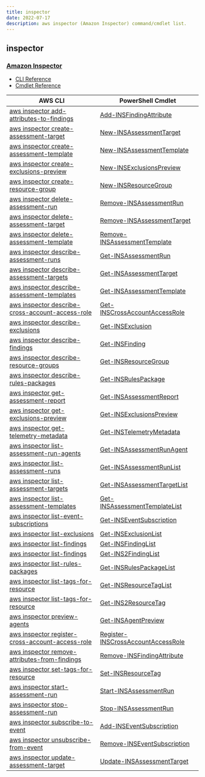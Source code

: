 ```yaml
---
title: inspector
date: 2022-07-17
description: aws inspector (Amazon Inspector) command/cmdlet list.
---
```


## inspector

### [Amazon Inspector](https://aws.amazon.com/inspector/)

* [CLI Reference](https://docs.aws.amazon.com/cli/latest/reference/inspector/index.html)
* [Cmdlet Reference](https://docs.aws.amazon.com/powershell/latest/reference/items/Amazon_Inspector_cmdlets.html)

|AWS CLI|PowerShell Cmdlet|
|----|----|
|[aws inspector add-attributes-to-findings](https://docs.aws.amazon.com/cli/latest/reference/inspector/add-attributes-to-findings.html)|[Add-INSFindingAttribute](https://docs.aws.amazon.com/powershell/latest/reference/items/Add-INSFindingAttribute.html)|
|[aws inspector create-assessment-target](https://docs.aws.amazon.com/cli/latest/reference/inspector/create-assessment-target.html)|[New-INSAssessmentTarget](https://docs.aws.amazon.com/powershell/latest/reference/items/New-INSAssessmentTarget.html)|
|[aws inspector create-assessment-template](https://docs.aws.amazon.com/cli/latest/reference/inspector/create-assessment-template.html)|[New-INSAssessmentTemplate](https://docs.aws.amazon.com/powershell/latest/reference/items/New-INSAssessmentTemplate.html)|
|[aws inspector create-exclusions-preview](https://docs.aws.amazon.com/cli/latest/reference/inspector/create-exclusions-preview.html)|[New-INSExclusionsPreview](https://docs.aws.amazon.com/powershell/latest/reference/items/New-INSExclusionsPreview.html)|
|[aws inspector create-resource-group](https://docs.aws.amazon.com/cli/latest/reference/inspector/create-resource-group.html)|[New-INSResourceGroup](https://docs.aws.amazon.com/powershell/latest/reference/items/New-INSResourceGroup.html)|
|[aws inspector delete-assessment-run](https://docs.aws.amazon.com/cli/latest/reference/inspector/delete-assessment-run.html)|[Remove-INSAssessmentRun](https://docs.aws.amazon.com/powershell/latest/reference/items/Remove-INSAssessmentRun.html)|
|[aws inspector delete-assessment-target](https://docs.aws.amazon.com/cli/latest/reference/inspector/delete-assessment-target.html)|[Remove-INSAssessmentTarget](https://docs.aws.amazon.com/powershell/latest/reference/items/Remove-INSAssessmentTarget.html)|
|[aws inspector delete-assessment-template](https://docs.aws.amazon.com/cli/latest/reference/inspector/delete-assessment-template.html)|[Remove-INSAssessmentTemplate](https://docs.aws.amazon.com/powershell/latest/reference/items/Remove-INSAssessmentTemplate.html)|
|[aws inspector describe-assessment-runs](https://docs.aws.amazon.com/cli/latest/reference/inspector/describe-assessment-runs.html)|[Get-INSAssessmentRun](https://docs.aws.amazon.com/powershell/latest/reference/items/Get-INSAssessmentRun.html)|
|[aws inspector describe-assessment-targets](https://docs.aws.amazon.com/cli/latest/reference/inspector/describe-assessment-targets.html)|[Get-INSAssessmentTarget](https://docs.aws.amazon.com/powershell/latest/reference/items/Get-INSAssessmentTarget.html)|
|[aws inspector describe-assessment-templates](https://docs.aws.amazon.com/cli/latest/reference/inspector/describe-assessment-templates.html)|[Get-INSAssessmentTemplate](https://docs.aws.amazon.com/powershell/latest/reference/items/Get-INSAssessmentTemplate.html)|
|[aws inspector describe-cross-account-access-role](https://docs.aws.amazon.com/cli/latest/reference/inspector/describe-cross-account-access-role.html)|[Get-INSCrossAccountAccessRole](https://docs.aws.amazon.com/powershell/latest/reference/items/Get-INSCrossAccountAccessRole.html)|
|[aws inspector describe-exclusions](https://docs.aws.amazon.com/cli/latest/reference/inspector/describe-exclusions.html)|[Get-INSExclusion](https://docs.aws.amazon.com/powershell/latest/reference/items/Get-INSExclusion.html)|
|[aws inspector describe-findings](https://docs.aws.amazon.com/cli/latest/reference/inspector/describe-findings.html)|[Get-INSFinding](https://docs.aws.amazon.com/powershell/latest/reference/items/Get-INSFinding.html)|
|[aws inspector describe-resource-groups](https://docs.aws.amazon.com/cli/latest/reference/inspector/describe-resource-groups.html)|[Get-INSResourceGroup](https://docs.aws.amazon.com/powershell/latest/reference/items/Get-INSResourceGroup.html)|
|[aws inspector describe-rules-packages](https://docs.aws.amazon.com/cli/latest/reference/inspector/describe-rules-packages.html)|[Get-INSRulesPackage](https://docs.aws.amazon.com/powershell/latest/reference/items/Get-INSRulesPackage.html)|
|[aws inspector get-assessment-report](https://docs.aws.amazon.com/cli/latest/reference/inspector/get-assessment-report.html)|[Get-INSAssessmentReport](https://docs.aws.amazon.com/powershell/latest/reference/items/Get-INSAssessmentReport.html)|
|[aws inspector get-exclusions-preview](https://docs.aws.amazon.com/cli/latest/reference/inspector/get-exclusions-preview.html)|[Get-INSExclusionsPreview](https://docs.aws.amazon.com/powershell/latest/reference/items/Get-INSExclusionsPreview.html)|
|[aws inspector get-telemetry-metadata](https://docs.aws.amazon.com/cli/latest/reference/inspector/get-telemetry-metadata.html)|[Get-INSTelemetryMetadata](https://docs.aws.amazon.com/powershell/latest/reference/items/Get-INSTelemetryMetadata.html)|
|[aws inspector list-assessment-run-agents](https://docs.aws.amazon.com/cli/latest/reference/inspector/list-assessment-run-agents.html)|[Get-INSAssessmentRunAgent](https://docs.aws.amazon.com/powershell/latest/reference/items/Get-INSAssessmentRunAgent.html)|
|[aws inspector list-assessment-runs](https://docs.aws.amazon.com/cli/latest/reference/inspector/list-assessment-runs.html)|[Get-INSAssessmentRunList](https://docs.aws.amazon.com/powershell/latest/reference/items/Get-INSAssessmentRunList.html)|
|[aws inspector list-assessment-targets](https://docs.aws.amazon.com/cli/latest/reference/inspector/list-assessment-targets.html)|[Get-INSAssessmentTargetList](https://docs.aws.amazon.com/powershell/latest/reference/items/Get-INSAssessmentTargetList.html)|
|[aws inspector list-assessment-templates](https://docs.aws.amazon.com/cli/latest/reference/inspector/list-assessment-templates.html)|[Get-INSAssessmentTemplateList](https://docs.aws.amazon.com/powershell/latest/reference/items/Get-INSAssessmentTemplateList.html)|
|[aws inspector list-event-subscriptions](https://docs.aws.amazon.com/cli/latest/reference/inspector/list-event-subscriptions.html)|[Get-INSEventSubscription](https://docs.aws.amazon.com/powershell/latest/reference/items/Get-INSEventSubscription.html)|
|[aws inspector list-exclusions](https://docs.aws.amazon.com/cli/latest/reference/inspector/list-exclusions.html)|[Get-INSExclusionList](https://docs.aws.amazon.com/powershell/latest/reference/items/Get-INSExclusionList.html)|
|[aws inspector list-findings](https://docs.aws.amazon.com/cli/latest/reference/inspector/list-findings.html)|[Get-INSFindingList](https://docs.aws.amazon.com/powershell/latest/reference/items/Get-INSFindingList.html)|
|[aws inspector list-findings](https://docs.aws.amazon.com/cli/latest/reference/inspector/list-findings.html)|[Get-INS2FindingList](https://docs.aws.amazon.com/powershell/latest/reference/items/Get-INS2FindingList.html)|
|[aws inspector list-rules-packages](https://docs.aws.amazon.com/cli/latest/reference/inspector/list-rules-packages.html)|[Get-INSRulesPackageList](https://docs.aws.amazon.com/powershell/latest/reference/items/Get-INSRulesPackageList.html)|
|[aws inspector list-tags-for-resource](https://docs.aws.amazon.com/cli/latest/reference/inspector/list-tags-for-resource.html)|[Get-INSResourceTagList](https://docs.aws.amazon.com/powershell/latest/reference/items/Get-INSResourceTagList.html)|
|[aws inspector list-tags-for-resource](https://docs.aws.amazon.com/cli/latest/reference/inspector/list-tags-for-resource.html)|[Get-INS2ResourceTag](https://docs.aws.amazon.com/powershell/latest/reference/items/Get-INS2ResourceTag.html)|
|[aws inspector preview-agents](https://docs.aws.amazon.com/cli/latest/reference/inspector/preview-agents.html)|[Get-INSAgentPreview](https://docs.aws.amazon.com/powershell/latest/reference/items/Get-INSAgentPreview.html)|
|[aws inspector register-cross-account-access-role](https://docs.aws.amazon.com/cli/latest/reference/inspector/register-cross-account-access-role.html)|[Register-INSCrossAccountAccessRole](https://docs.aws.amazon.com/powershell/latest/reference/items/Register-INSCrossAccountAccessRole.html)|
|[aws inspector remove-attributes-from-findings](https://docs.aws.amazon.com/cli/latest/reference/inspector/remove-attributes-from-findings.html)|[Remove-INSFindingAttribute](https://docs.aws.amazon.com/powershell/latest/reference/items/Remove-INSFindingAttribute.html)|
|[aws inspector set-tags-for-resource](https://docs.aws.amazon.com/cli/latest/reference/inspector/set-tags-for-resource.html)|[Set-INSResourceTag](https://docs.aws.amazon.com/powershell/latest/reference/items/Set-INSResourceTag.html)|
|[aws inspector start-assessment-run](https://docs.aws.amazon.com/cli/latest/reference/inspector/start-assessment-run.html)|[Start-INSAssessmentRun](https://docs.aws.amazon.com/powershell/latest/reference/items/Start-INSAssessmentRun.html)|
|[aws inspector stop-assessment-run](https://docs.aws.amazon.com/cli/latest/reference/inspector/stop-assessment-run.html)|[Stop-INSAssessmentRun](https://docs.aws.amazon.com/powershell/latest/reference/items/Stop-INSAssessmentRun.html)|
|[aws inspector subscribe-to-event](https://docs.aws.amazon.com/cli/latest/reference/inspector/subscribe-to-event.html)|[Add-INSEventSubscription](https://docs.aws.amazon.com/powershell/latest/reference/items/Add-INSEventSubscription.html)|
|[aws inspector unsubscribe-from-event](https://docs.aws.amazon.com/cli/latest/reference/inspector/unsubscribe-from-event.html)|[Remove-INSEventSubscription](https://docs.aws.amazon.com/powershell/latest/reference/items/Remove-INSEventSubscription.html)|
|[aws inspector update-assessment-target](https://docs.aws.amazon.com/cli/latest/reference/inspector/update-assessment-target.html)|[Update-INSAssessmentTarget](https://docs.aws.amazon.com/powershell/latest/reference/items/Update-INSAssessmentTarget.html)|

